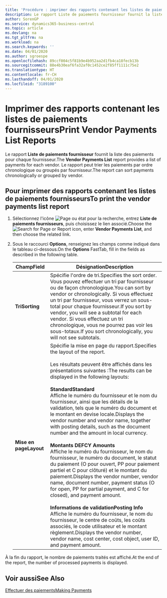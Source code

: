 ```yaml
---
title: 'Procédure : imprimer des rapports contenant les listes de paiements fournisseurs'
description: Le rapport Liste de paiements fournisseur fournit la liste des paiements pour chaque fournisseur. Le rapport peut trier les paiements par ordre chronologique ou groupés par fournisseur.
author: SorenGP
ms.service: dynamics365-business-central
ms.topic: article
ms.devlang: na
ms.tgt_pltfrm: na
ms.workload: na
ms.search.keywords: ''
ms.date: 04/01/2020
ms.author: sgroespe
ms.openlocfilehash: 89ccf004c5f81b9e4b952aa2d1fb4ca18fecb13b
ms.sourcegitcommit: 88e4b30eaf6fa32af0c1452ce2f85ff1111c75e2
ms.translationtype: HT
ms.contentlocale: fr-CH
ms.lasthandoff: 04/01/2020
ms.locfileid: "3189100"
---
```

# <a name="print-vendor-payments-list-reports"></a><span data-ttu-id="18ef1-104">Imprimer des rapports contenant les listes de paiements fournisseurs</span><span class="sxs-lookup"><span data-stu-id="18ef1-104">Print Vendor Payments List Reports</span></span>
<span data-ttu-id="18ef1-105">Le rapport **Liste de paiements fournisseur** fournit la liste des paiements pour chaque fournisseur.</span><span class="sxs-lookup"><span data-stu-id="18ef1-105">The **Vendor Payments List** report provides a list of payments for each vendor.</span></span> <span data-ttu-id="18ef1-106">Le rapport peut trier les paiements par ordre chronologique ou groupés par fournisseur.</span><span class="sxs-lookup"><span data-stu-id="18ef1-106">The report can sort payments chronologically or grouped by vendor.</span></span>  

## <a name="to-print-the-vendor-payments-list-report"></a><span data-ttu-id="18ef1-107">Pour imprimer des rapports contenant les listes de paiements fournisseurs</span><span class="sxs-lookup"><span data-stu-id="18ef1-107">To print the vendor payments list report</span></span>  

1.  <span data-ttu-id="18ef1-108">Sélectionnez l'icône ![Page ou état pour la recherche](../../media/ui-search/search_small.png "Icône Page ou état pour la recherche"), entrez **Liste de paiements fournisseurs**, puis choisissez le lien associé.</span><span class="sxs-lookup"><span data-stu-id="18ef1-108">Choose the ![Search for Page or Report](../../media/ui-search/search_small.png "Search for Page or Report icon") icon, enter **Vendor Payments List**, and then choose the related link.</span></span>  
2.  <span data-ttu-id="18ef1-109">Sous le raccourci **Options**, renseignez les champs comme indiqué dans le tableau ci-dessous.</span><span class="sxs-lookup"><span data-stu-id="18ef1-109">On the **Options** FastTab, fill in the fields as described in the following table.</span></span>  

    |<span data-ttu-id="18ef1-110">Champ</span><span class="sxs-lookup"><span data-stu-id="18ef1-110">Field</span></span>|<span data-ttu-id="18ef1-111">Désignation</span><span class="sxs-lookup"><span data-stu-id="18ef1-111">Description</span></span>|  
    |---------------------------------|---------------------------------------|  
    |<span data-ttu-id="18ef1-112">**Tri**</span><span class="sxs-lookup"><span data-stu-id="18ef1-112">**Sorting**</span></span>|<span data-ttu-id="18ef1-113">Spécifie l'ordre de tri.</span><span class="sxs-lookup"><span data-stu-id="18ef1-113">Specifies the sort order.</span></span> <span data-ttu-id="18ef1-114">Vous pouvez effectuer un tri par fournisseur ou de façon chronologique.</span><span class="sxs-lookup"><span data-stu-id="18ef1-114">You can sort by vendor or chronologically.</span></span> <span data-ttu-id="18ef1-115">Si vous effectuez un tri par fournisseur, vous verrez un sous-total pour chaque fournisseur.</span><span class="sxs-lookup"><span data-stu-id="18ef1-115">If you sort by vendor, you will see a subtotal for each vendor.</span></span> <span data-ttu-id="18ef1-116">Si vous effectuez un tri chronologique, vous ne pourrez pas voir les sous-totaux.</span><span class="sxs-lookup"><span data-stu-id="18ef1-116">If you sort chronologically, you will not see subtotals.</span></span>|  
    |<span data-ttu-id="18ef1-117">**Mise en page**</span><span class="sxs-lookup"><span data-stu-id="18ef1-117">**Layout**</span></span>|<span data-ttu-id="18ef1-118">Spécifie la mise en page du rapport.</span><span class="sxs-lookup"><span data-stu-id="18ef1-118">Specifies the layout of the report.</span></span><br /><br /> <span data-ttu-id="18ef1-119">Les résultats peuvent être affichés dans les présentations suivantes :</span><span class="sxs-lookup"><span data-stu-id="18ef1-119">The results can be displayed in the following layouts:</span></span><br /><br /> <span data-ttu-id="18ef1-120">**Standard**</span><span class="sxs-lookup"><span data-stu-id="18ef1-120">**Standard**</span></span><br /> <span data-ttu-id="18ef1-121">Affiche le numéro du fournisseur et le nom du fournisseur, ainsi que les détails de la validation, tels que le numéro du document et le montant en devise locale.</span><span class="sxs-lookup"><span data-stu-id="18ef1-121">Displays the vendor number and vendor name, together with posting details, such as the document number and the amount in local currency.</span></span><br /><br /> <span data-ttu-id="18ef1-122">**Montants DE**</span><span class="sxs-lookup"><span data-stu-id="18ef1-122">**FCY Amounts**</span></span><br /> <span data-ttu-id="18ef1-123">Affiche le numéro du fournisseur, le nom du fournisseur, le numéro du document, le statut du paiement (O pour ouvert, PP pour paiement partiel et C pour clôturé) et le montant du paiement.</span><span class="sxs-lookup"><span data-stu-id="18ef1-123">Displays the vendor number, vendor name, document number, payment status (O for open, PP for partial payment, and C for closed), and payment amount.</span></span><br /><br /> <span data-ttu-id="18ef1-124">**Informations de validation**</span><span class="sxs-lookup"><span data-stu-id="18ef1-124">**Posting Info**</span></span><br /> <span data-ttu-id="18ef1-125">Affiche le numéro du fournisseur, le nom du fournisseur, le centre de coûts, les coûts associés, le code utilisateur et le montant règlement.</span><span class="sxs-lookup"><span data-stu-id="18ef1-125">Displays the vendor number, vendor name, cost center, cost object, user ID, and payment amount.</span></span>|  

 <span data-ttu-id="18ef1-126">À la fin du rapport, le nombre de paiements traités est affiché.</span><span class="sxs-lookup"><span data-stu-id="18ef1-126">At the end of the report, the number of processed payments is displayed.</span></span>  

## <a name="see-also"></a><span data-ttu-id="18ef1-127">Voir aussi</span><span class="sxs-lookup"><span data-stu-id="18ef1-127">See Also</span></span>  
[<span data-ttu-id="18ef1-128">Effectuer des paiements</span><span class="sxs-lookup"><span data-stu-id="18ef1-128">Making Payments</span></span>](../../payables-make-payments.md)
